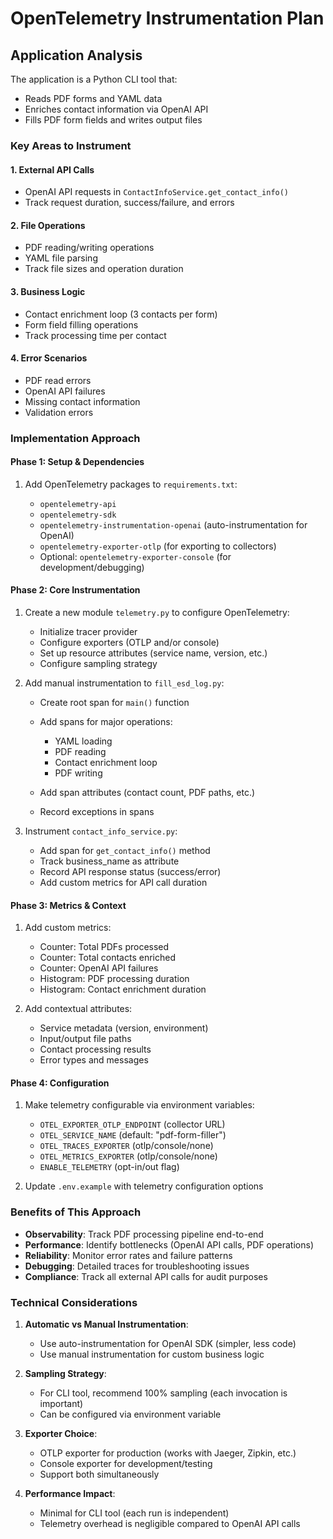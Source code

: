 # OpenTelemetry Instrumentation Plan

## Application Analysis

The application is a Python CLI tool that:

- Reads PDF forms and YAML data
- Enriches contact information via OpenAI API
- Fills PDF form fields and writes output files

### Key Areas to Instrument

#### 1. External API Calls

- OpenAI API requests in `ContactInfoService.get_contact_info()`
- Track request duration, success/failure, and errors

#### 2. File Operations

- PDF reading/writing operations
- YAML file parsing
- Track file sizes and operation duration

#### 3. Business Logic

- Contact enrichment loop (3 contacts per form)
- Form field filling operations
- Track processing time per contact

#### 4. Error Scenarios

- PDF read errors
- OpenAI API failures
- Missing contact information
- Validation errors

### Implementation Approach

#### Phase 1: Setup & Dependencies

1. Add OpenTelemetry packages to `requirements.txt`:

   - `opentelemetry-api`
   - `opentelemetry-sdk`
   - `opentelemetry-instrumentation-openai` (auto-instrumentation for OpenAI)
   - `opentelemetry-exporter-otlp` (for exporting to collectors)
   - Optional: `opentelemetry-exporter-console` (for development/debugging)

#### Phase 2: Core Instrumentation

1. Create a new module `telemetry.py` to configure OpenTelemetry:

   - Initialize tracer provider
   - Configure exporters (OTLP and/or console)
   - Set up resource attributes (service name, version, etc.)
   - Configure sampling strategy

2. Add manual instrumentation to `fill_esd_log.py`:

   - Create root span for `main()` function

   - Add spans for major operations:

     - YAML loading
     - PDF reading
     - Contact enrichment loop
     - PDF writing

   - Add span attributes (contact count, PDF paths, etc.)

   - Record exceptions in spans

3. Instrument `contact_info_service.py`:

   - Add span for `get_contact_info()` method
   - Track business_name as attribute
   - Record API response status (success/error)
   - Add custom metrics for API call duration

#### Phase 3: Metrics & Context

1. Add custom metrics:

   - Counter: Total PDFs processed
   - Counter: Total contacts enriched
   - Counter: OpenAI API failures
   - Histogram: PDF processing duration
   - Histogram: Contact enrichment duration

2. Add contextual attributes:

   - Service metadata (version, environment)
   - Input/output file paths
   - Contact processing results
   - Error types and messages

#### Phase 4: Configuration

1. Make telemetry configurable via environment variables:

   - `OTEL_EXPORTER_OTLP_ENDPOINT` (collector URL)
   - `OTEL_SERVICE_NAME` (default: "pdf-form-filler")
   - `OTEL_TRACES_EXPORTER` (otlp/console/none)
   - `OTEL_METRICS_EXPORTER` (otlp/console/none)
   - `ENABLE_TELEMETRY` (opt-in/out flag)

2. Update `.env.example` with telemetry configuration options

### Benefits of This Approach

- **Observability**: Track PDF processing pipeline end-to-end
- **Performance**: Identify bottlenecks (OpenAI API calls, PDF operations)
- **Reliability**: Monitor error rates and failure patterns
- **Debugging**: Detailed traces for troubleshooting issues
- **Compliance**: Track all external API calls for audit purposes

### Technical Considerations

1. **Automatic vs Manual Instrumentation**:

   - Use auto-instrumentation for OpenAI SDK (simpler, less code)
   - Use manual instrumentation for custom business logic

2. **Sampling Strategy**:

   - For CLI tool, recommend 100% sampling (each invocation is important)
   - Can be configured via environment variable

3. **Exporter Choice**:

   - OTLP exporter for production (works with Jaeger, Zipkin, etc.)
   - Console exporter for development/testing
   - Support both simultaneously

4. **Performance Impact**:

   - Minimal for CLI tool (each run is independent)
   - Telemetry overhead is negligible compared to OpenAI API calls

